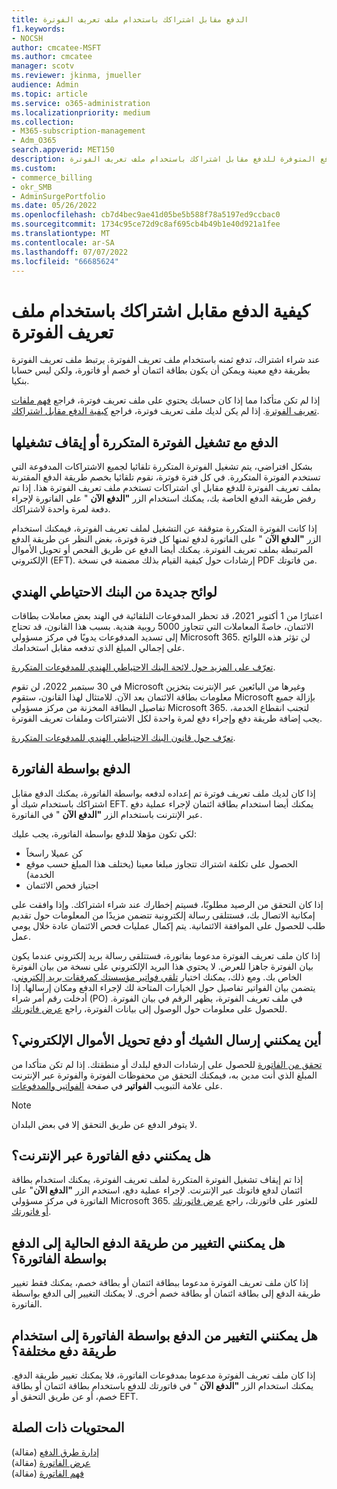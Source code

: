 ```yaml
---
title: الدفع مقابل اشتراكك باستخدام ملف تعريف الفوترة
f1.keywords:
- NOCSH
author: cmcatee-MSFT
ms.author: cmcatee
manager: scotv
ms.reviewer: jkinma, jmueller
audience: Admin
ms.topic: article
ms.service: o365-administration
ms.localizationpriority: medium
ms.collection:
- M365-subscription-management
- Adm_O365
search.appverid: MET150
description: تعرف على خيارات الدفع المتوفرة للدفع مقابل اشتراكك باستخدام ملف تعريف الفوترة.
ms.custom:
- commerce_billing
- okr_SMB
- AdminSurgePortfolio
ms.date: 05/26/2022
ms.openlocfilehash: cb7d4bec9ae41d05be5b588f78a5197ed9ccbac0
ms.sourcegitcommit: 1734c95ce72d9c8af695cb4b49b1e40d921a1fee
ms.translationtype: MT
ms.contentlocale: ar-SA
ms.lasthandoff: 07/07/2022
ms.locfileid: "66685624"
---
```

# <a name="how-to-pay-for-your-subscription-with-a-billing-profile"></a>كيفية الدفع مقابل اشتراكك باستخدام ملف تعريف الفوترة

عند شراء اشتراك، تدفع ثمنه باستخدام ملف تعريف الفوترة. يرتبط ملف تعريف الفوترة بطريقة دفع معينة ويمكن أن يكون بطاقة ائتمان أو خصم أو فاتورة، ولكن ليس حسابا بنكيا.

إذا لم تكن متأكدا مما إذا كان حسابك يحتوي على ملف تعريف فوترة، فراجع [فهم ملفات تعريف الفوترة](manage-billing-profiles.md). إذا لم يكن لديك ملف تعريف فوترة، فراجع [كيفية الدفع مقابل اشتراكك](pay-for-your-subscription.md).

## <a name="paying-with-recurring-billing-turned-on-or-off"></a>الدفع مع تشغيل الفوترة المتكررة أو إيقاف تشغيلها

بشكل افتراضي، يتم تشغيل الفوترة المتكررة تلقائيا لجميع الاشتراكات المدفوعة التي تستخدم الفوترة المتكررة. في كل فترة فوترة، نقوم تلقائيا بخصم طريقة الدفع المقترنة بملف تعريف الفوترة للدفع مقابل أي اشتراكات تستخدم ملف تعريف الفوترة هذا. إذا تم رفض طريقة الدفع الخاصة بك، يمكنك استخدام الزر **"الدفع الآن** " على الفاتورة لإجراء دفعة لمرة واحدة لاشتراكك.

إذا كانت الفوترة المتكررة متوقفة عن التشغيل لملف تعريف الفوترة، فيمكنك استخدام الزر **"الدفع الآن** " على الفاتورة لدفع ثمنها كل فترة فوترة، بغض النظر عن طريقة الدفع المرتبطة بملف تعريف الفوترة. يمكنك أيضا الدفع عن طريق الفحص أو تحويل الأموال الإلكتروني (EFT). إرشادات حول كيفية القيام بذلك مضمنة في نسخة PDF من فاتوتك.

## <a name="new-regulations-from-the-reserve-bank-of-india"></a>لوائح جديدة من البنك الاحتياطي الهندي

اعتبارًا من 1 أكتوبر 2021، قد تحظر المدفوعات التلقائية في الهند بعض معاملات بطاقات الائتمان، خاصةً المعاملات التي تتجاوز 5000 روبية هندية. بسبب هذا القانون، قد تحتاج إلى تسديد المدفوعات يدويًا في مركز مسؤولي Microsoft 365. لن تؤثر هذه اللوائح على إجمالي المبلغ الذي تدفعه مقابل استخدامك.

[تعرّف على المزيد حول لائحة البنك الاحتياطي الهندي للمدفوعات المتكررة](https://www.rbi.org.in/Scripts/NotificationUser.aspx?Id=11668&Mode=0).

في 30 سبتمبر 2022، لن تقوم Microsoft وغيرها من البائعين عبر الإنترنت بتخزين معلومات بطاقة الائتمان بعد الآن. للامتثال لهذا القانون، ستقوم Microsoft بإزالة جميع تفاصيل البطاقة المخزنة من مركز مسؤولي Microsoft 365. لتجنب انقطاع الخدمة، يجب إضافة طريقة دفع وإجراء دفع لمرة واحدة لكل الاشتراكات وملفات تعريف الفوترة.

[تعرّف حول قانون البنك الاحتياطي الهندي للمدفوعات المتكررة](https://www.rbi.org.in/Scripts/NotificationUser.aspx?Id=12211).

## <a name="paying-by-invoice"></a>الدفع بواسطة الفاتورة

إذا كان لديك ملف تعريف فوترة تم إعداده لدفعه بواسطة الفاتورة، يمكنك الدفع مقابل اشتراكك باستخدام شيك أو EFT. يمكنك أيضا استخدام بطاقة ائتمان لإجراء عملية دفع عبر الإنترنت باستخدام الزر **"الدفع الآن** " في الفاتورة.

لكي تكون مؤهلا للدفع بواسطة الفاتورة، يجب عليك:

- كن عميلا راسخاً
- الحصول على تكلفة اشتراك تتجاوز مبلغا معينا (يختلف هذا المبلغ حسب موقع الخدمة)
- اجتياز فحص الائتمان

إذا كان التحقق من الرصيد مطلوبًا، فسيتم إخطارك عند شراء اشتراكك. وإذا وافقت على إمكانية الاتصال بك، فستتلقى رسالة إلكترونية تتضمن مزيدًا من المعلومات حول تقديم طلب للحصول على الموافقة الائتمانية. يتم إكمال عمليات فحص الائتمان عادة خلال يومي عمل.

إذا كان ملف تعريف الفوترة مدعوما بفاتورة، فستتلقى رسالة بريد إلكتروني عندما يكون بيان الفوترة جاهزا للعرض. لا يحتوي هذا البريد الإلكتروني على نسخة من بيان الفوترة الخاص بك. ومع ذلك، يمكنك اختيار [تلقي فواتير مؤسستك كمرفقات بريد إلكتروني](manage-billing-notifications.md#receive-your-organizations-invoices-as-email-attachments). يتضمن بيان الفواتير تفاصيل حول الخيارات المتاحة لك لإجراء الدفع ومكان إرسالها. إذا أدخلت رقم أمر شراء (PO) في ملف تعريف الفوترة، يظهر الرقم في بيان الفوترة. للحصول على معلومات حول الوصول إلى بيانات الفوترة، راجع [عرض فاتورتك](view-your-bill-or-invoice.md).

## <a name="where-do-i-send-my-check-or-eft-payment"></a>أين يمكنني إرسال الشيك أو دفع تحويل الأموال الإلكتروني؟

[تحقق من الفاتورة](view-your-bill-or-invoice.md) للحصول على إرشادات الدفع لبلدك أو منطقتك. إذا لم تكن متأكدا من المبلغ الذي أنت مدين به، فيمكنك التحقق من محفوظات الفوترة والفوترة عبر الإنترنت على علامة التبويب **الفواتير** في صفحة <a href="https://go.microsoft.com/fwlink/p/?linkid=2102895" target="_blank">الفواتير والمدفوعات</a>.

> [!NOTE]
> لا يتوفر الدفع عن طريق التحقق إلا في بعض البلدان.

## <a name="can-i-pay-my-invoice-online"></a>هل يمكنني دفع الفاتورة عبر الإنترنت؟

إذا تم إيقاف تشغيل الفوترة المتكررة لملف تعريف الفوترة، يمكنك استخدام بطاقة ائتمان لدفع فاتوتك عبر الإنترنت. لإجراء عملية دفع، استخدم الزر **"الدفع الآن**" على الفاتورة في مركز مسؤولي Microsoft 365. للعثور على فاتورتك، راجع [عرض فاتورتك أو فاتورتك](view-your-bill-or-invoice.md).

## <a name="can-i-change-from-my-current-payment-method-to-paying-by-invoice"></a>هل يمكنني التغيير من طريقة الدفع الحالية إلى الدفع بواسطة الفاتورة؟

إذا كان ملف تعريف الفوترة مدعوما ببطاقة ائتمان أو بطاقة خصم، يمكنك فقط تغيير طريقة الدفع إلى بطاقة ائتمان أو بطاقة خصم أخرى. لا يمكنك التغيير إلى الدفع بواسطة الفاتورة.

## <a name="can-i-change-from-paying-by-invoice-to-using-a-different-payment-method"></a>هل يمكنني التغيير من الدفع بواسطة الفاتورة إلى استخدام طريقة دفع مختلفة؟

إذا كان ملف تعريف الفوترة مدعوما بمدفوعات الفاتورة، فلا يمكنك تغيير طريقة الدفع. يمكنك استخدام الزر **"الدفع الآن** " في فاتورتك للدفع باستخدام بطاقة ائتمان أو بطاقة خصم، أو عن طريق التحقق أو EFT.

## <a name="related-content"></a>المحتويات ذات الصلة

[إدارة طرق الدفع](manage-payment-methods.md) (مقالة)\
[عرض الفاتورة](view-your-bill-or-invoice.md) (مقالة)\
[فهم الفاتورة](understand-your-invoice.md) (مقالة)
